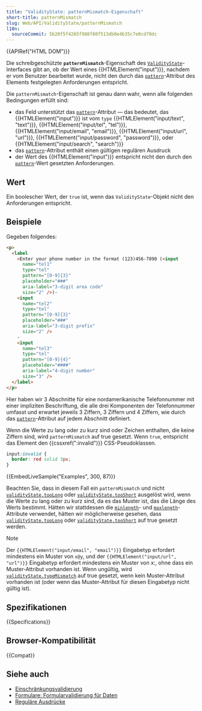 ```yaml
---
title: "ValidityState: patternMismatch-Eigenschaft"
short-title: patternMismatch
slug: Web/API/ValidityState/patternMismatch
l10n:
  sourceCommit: 5b20f5f4265f988f80f513db0e4b35c7e0cd70dc
---
```


{{APIRef("HTML DOM")}}

Die schreibgeschützte **`patternMismatch`**-Eigenschaft des [`ValidityState`](/de/docs/Web/API/ValidityState)-Interfaces gibt an, ob der Wert eines {{HTMLElement("input")}}, nachdem er vom Benutzer bearbeitet wurde, nicht den durch das [`pattern`](/de/docs/Web/HTML/Attributes/pattern)-Attribut des Elements festgelegten Anforderungen entspricht.

Die `patternMismatch`-Eigenschaft ist genau dann wahr, wenn alle folgenden Bedingungen erfüllt sind:

- das Feld unterstützt das [`pattern`](/de/docs/Web/HTML/Attributes/pattern)-Attribut — das bedeutet, das {{HTMLElement("input")}} ist vom `type` {{HTMLElement("input/text", "text")}}, {{HTMLElement("input/tel", "tel")}}, {{HTMLElement("input/email", "email")}}, {{HTMLElement("input/url", "url")}}, {{HTMLElement("input/password", "password")}}, oder {{HTMLElement("input/search", "search")}}
- das [`pattern`](/de/docs/Web/HTML/Attributes/pattern)-Attribut enthält einen gültigen regulären Ausdruck
- der Wert des {{HTMLElement("input")}} entspricht nicht den durch den [`pattern`](/de/docs/Web/HTML/Attributes/pattern)-Wert gesetzten Anforderungen.

## Wert

Ein boolescher Wert, der `true` ist, wenn das `ValidityState`-Objekt nicht den Anforderungen entspricht.

## Beispiele

Gegeben folgendes:

```html
<p>
  <label
    >Enter your phone number in the format (123)456-7890 (<input
      name="tel1"
      type="tel"
      pattern="[0-9]{3}"
      placeholder="###"
      aria-label="3-digit area code"
      size="2" />)-
    <input
      name="tel2"
      type="tel"
      pattern="[0-9]{3}"
      placeholder="###"
      aria-label="3-digit prefix"
      size="2" />
    -
    <input
      name="tel3"
      type="tel"
      pattern="[0-9]{4}"
      placeholder="####"
      aria-label="4-digit number"
      size="3" />
  </label>
</p>
```

Hier haben wir 3 Abschnitte für eine nordamerikanische Telefonnummer mit einer impliziten Beschriftung, die alle drei Komponenten der Telefonnummer umfasst und erwartet jeweils 3 Ziffern, 3 Ziffern und 4 Ziffern, wie durch das [`pattern`](/de/docs/Web/HTML/Attributes/pattern)-Attribut auf jedem Abschnitt definiert.

Wenn die Werte zu lang oder zu kurz sind oder Zeichen enthalten, die keine Ziffern sind, wird `patternMismatch` auf true gesetzt. Wenn `true`, entspricht das Element den {{cssxref(":invalid")}} CSS-Pseudoklassen.

```css
input:invalid {
  border: red solid 3px;
}
```

{{EmbedLiveSample("Examples", 300, 87)}}

Beachten Sie, dass in diesem Fall ein `patternMismatch` und nicht [`validityState.tooLong`](/de/docs/Web/API/ValidityState/tooLong) oder [`validityState.tooShort`](/de/docs/Web/API/ValidityState/tooShort) ausgelöst wird, wenn die Werte zu lang oder zu kurz sind, da es das Muster ist, das die Länge des Werts bestimmt. Hätten wir stattdessen die [`minlength`](/de/docs/Web/HTML/Attributes/minlength)- und [`maxlength`](/de/docs/Web/HTML/Attributes/maxlength)-Attribute verwendet, hätten wir möglicherweise gesehen, dass [`validityState.tooLong`](/de/docs/Web/API/ValidityState/tooLong) oder [`validityState.tooShort`](/de/docs/Web/API/ValidityState/tooShort) auf true gesetzt werden.

> [!NOTE]
> Der `{{HTMLElement("input/email", "email")}}` Eingabetyp erfordert mindestens ein Muster von `x@y`, und der `{{HTMLElement("input/url", "url")}}` Eingabetyp erfordert mindestens ein Muster von x:, ohne dass ein Muster-Attribut vorhanden ist. Wenn ungültig, wird [`validityState.typeMismatch`](/de/docs/Web/API/ValidityState/typeMismatch) auf true gesetzt, wenn kein Muster-Attribut vorhanden ist (oder wenn das Muster-Attribut für diesen Eingabetyp nicht gültig ist).

## Spezifikationen

{{Specifications}}

## Browser-Kompatibilität

{{Compat}}

## Siehe auch

- [Einschränkungsvalidierung](/de/docs/Web/HTML/Constraint_validation)
- [Formulare: Formularvalidierung für Daten](/de/docs/Learn_web_development/Extensions/Forms/Form_validation)
- [Reguläre Ausdrücke](/de/docs/Web/JavaScript/Guide/Regular_expressions)
